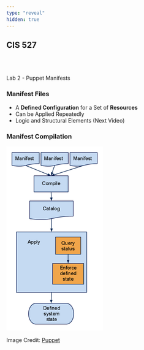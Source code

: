 ```yaml
---
type: "reveal"
hidden: true
---
```

<section>
	<h2>CIS 527</h2><br><br><p>Lab 2 - Puppet Manifests</p>
</section>
<section>
  <h3>Manifest Files</h3>
  <ul>
    <li>A <b>Defined Configuration</b> for a Set of <b>Resources</b></li>
    <li>Can be Applied Repeatedly</li>
    <li>Logic and Structural Elements (Next Video)</li>
  </ul>
</section>
<section>
  <h3>Manifest Compilation</h3>
	<img class="stretch plain" src="../../images/compile_puppet.png">
  <p class="imagecredit">Image Credit: <a href="http://docs.puppetlabs.com/learning/manifests.html">Puppet</a></p>
</section>
